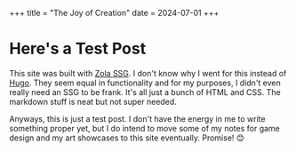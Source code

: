 +++
title = "The Joy of Creation"
date = 2024-07-01
+++
# Here's a Test Post

This site was built with [Zola SSG](https://www.getzola.org/). I don't know why I went for this instead of [Hugo](https://gohugo.io/). They seem equal in functionality and for my purposes, I didn't even really need an SSG to be frank. It's all just a bunch of HTML and CSS. The markdown stuff is neat but not super needed.

Anyways, this is just a test post. I don't have the energy in me to write something proper yet, but I do intend to move some of my notes for game design and my art showcases to this site eventually. Promise! 😊
